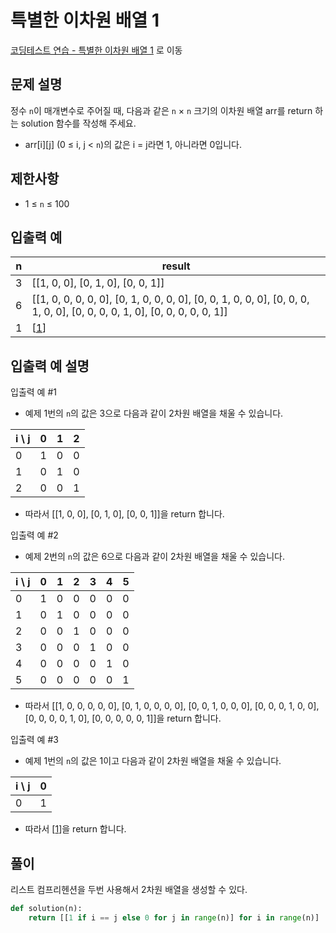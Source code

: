 # 특별한 이차원 배열 1

[코딩테스트 연습 - 특별한 이차원 배열 1][1] 로 이동

## 문제 설명

정수 `n`이 매개변수로 주어질 때, 다음과 같은 `n` × `n` 크기의 이차원 배열 arr를 return 하는 solution 함수를 작성해 주세요.

- arr[i][j] (0 ≤ i, j < `n`)의 값은 i = j라면 1, 아니라면 0입니다.

## 제한사항

- 1 ≤ `n` ≤ 100

## 입출력 예

| n   | result                                                                                                                   |
| --- | ------------------------------------------------------------------------------------------------------------------------ |
| 3   | [[1, 0, 0], [0, 1, 0], [0, 0, 1]]                                                                                        |
| 6   | [[1, 0, 0, 0, 0, 0], [0, 1, 0, 0, 0, 0], [0, 0, 1, 0, 0, 0], [0, 0, 0, 1, 0, 0], [0, 0, 0, 0, 1, 0], [0, 0, 0, 0, 0, 1]] |
| 1   | [[1]]                                                                                                                    |

## 입출력 예 설명

입출력 예 #1

- 예제 1번의 `n`의 값은 3으로 다음과 같이 2차원 배열을 채울 수 있습니다.

| i \ j | 0   | 1   | 2   |
| ----- | --- | --- | --- |
| 0     | 1   | 0   | 0   |
| 1     | 0   | 1   | 0   |
| 2     | 0   | 0   | 1   |

- 따라서 [[1, 0, 0], [0, 1, 0], [0, 0, 1]]을 return 합니다.

입출력 예 #2

- 예제 2번의 `n`의 값은 6으로 다음과 같이 2차원 배열을 채울 수 있습니다.

| i \ j | 0   | 1   | 2   | 3   | 4   | 5   |
| ----- | --- | --- | --- | --- | --- | --- |
| 0     | 1   | 0   | 0   | 0   | 0   | 0   |
| 1     | 0   | 1   | 0   | 0   | 0   | 0   |
| 2     | 0   | 0   | 1   | 0   | 0   | 0   |
| 3     | 0   | 0   | 0   | 1   | 0   | 0   |
| 4     | 0   | 0   | 0   | 0   | 1   | 0   |
| 5     | 0   | 0   | 0   | 0   | 0   | 1   |

- 따라서 [[1, 0, 0, 0, 0, 0], [0, 1, 0, 0, 0, 0], [0, 0, 1, 0, 0, 0], [0, 0, 0, 1, 0, 0], [0, 0, 0, 0, 1, 0], [0, 0, 0, 0, 0, 1]]을 return 합니다.

입출력 예 #3

- 예제 1번의 `n`의 값은 1이고 다음과 같이 2차원 배열을 채울 수 있습니다.

| i \ j | 0   |
| ----- | --- |
| 0     | 1   |

- 따라서 [[1]]을 return 합니다.

## 풀이

리스트 컴프리헨션을 두번 사용해서 2차원 배열을 생성할 수 있다.

```python
def solution(n):
    return [[1 if i == j else 0 for j in range(n)] for i in range(n)]
```

[1]: https://school.programmers.co.kr/learn/courses/30/lessons/181833
